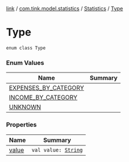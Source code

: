 [link](../../../index.md) / [com.tink.model.statistics](../../index.md) / [Statistics](../index.md) / [Type](./index.md)

# Type

`enum class Type`

### Enum Values

| Name | Summary |
|---|---|
| [EXPENSES_BY_CATEGORY](-e-x-p-e-n-s-e-s_-b-y_-c-a-t-e-g-o-r-y.md) |  |
| [INCOME_BY_CATEGORY](-i-n-c-o-m-e_-b-y_-c-a-t-e-g-o-r-y.md) |  |
| [UNKNOWN](-u-n-k-n-o-w-n.md) |  |

### Properties

| Name | Summary |
|---|---|
| [value](value.md) | `val value: `[`String`](https://kotlinlang.org/api/latest/jvm/stdlib/kotlin/-string/index.html) |
